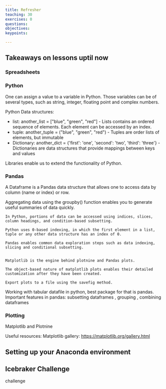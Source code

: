 ```yaml
---
title: Refresher
teaching: 30
exercises: 0 
questions:
objectives:
keypoints:

---
```



## Takeaways on lessons uptil now

### Spreadsheets
### Python
One can assign a value to a variable in Python. Those variables can be of several types, such as string, integer, floating point and complex numbers.  
  
Python Data structures:  
 * list: another_list = ["blue", "green", "red"] - Lists contains an ordered sequence of elements. Each element can be accessed by an index. 
 * tuple: another_tuple = ("blue", "green", "red") - Tuples are order lists of elements, but immutable
 * Dictionary: another_dict = {'first': 'one', 'second': 'two', 'third': 'three'} - Dictionaries are data structures that provide mappings between keys and values
  
Libraries enable us to extend the functionality of Python.  

### Pandas
    
A Dataframe is a Pandas data structure that allows one to access data by column (name or index) or row.

Aggregating data using the groupby() function enables you to generate useful summaries of data quickly.



    In Python, portions of data can be accessed using indices, slices, column headings, and condition-based subsetting.

    Python uses 0-based indexing, in which the first element in a list, tuple or any other data structure has an index of 0.

    Pandas enables common data exploration steps such as data indexing, slicing and conditional subsetting.


    Matplotlib is the engine behind plotnine and Pandas plots.

    The object-based nature of matplotlib plots enables their detailed customization after they have been created.

    Export plots to a file using the savefig method.




Working with tabular datafile in python, best package for that is pandas. 
Important features in pandas: subsetting dataframes , grouping , combining dataframes
### Plotting
Matplotlib and Plotnine

Useful resources: Matplotlib gallery: https://matplotlib.org/gallery.html




## Setting up your Anaconda environment

## Icebraker Challenge

challenge


